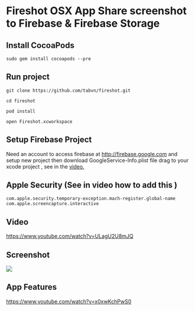 # Fireshot OSX App Share screenshot to Firebase & Firebase Storage

## Install CocoaPods

```
sudo gem install cocoapods --pre
```

## Run project

```
git clone https://github.com/tabvn/fireshot.git
```
```
cd fireshot
```

```
pod install
```

```
open Fireshot.xcworkspace
```

## Setup Firebase Project

Need an account to access firebase at http://firebase.google.com and setup new project then download GoogleService-Info.plist file drag to your xcode project , see in the <a href="https://www.youtube.com/watch?v=ULagU2U8mJQ">video.</a>

## Apple Security (See in video how to add this )

```
com.apple.security.temporary-exception.mach-register.global-name
com.apple.screencapture.interactive
```

## Video

https://www.youtube.com/watch?v=ULagU2U8mJQ

## Screenshot

<img src="https://raw.githubusercontent.com/tabvn/fireshot/master/screen.png" />

## App Features

https://www.youtube.com/watch?v=x0xwKchPwS0
